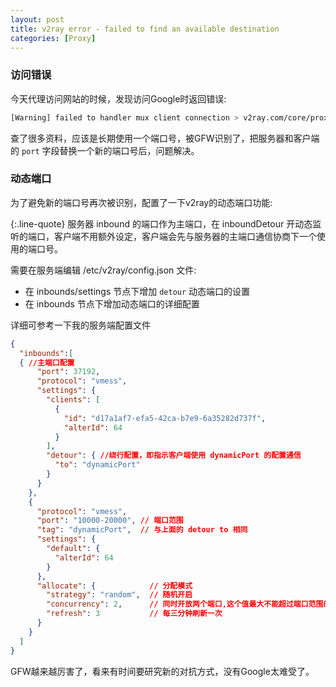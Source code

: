 ```yaml
---
layout: post
title: v2ray error - failed to find an available destination
categories: [Proxy]
---
```


### 访问错误
今天代理访问网站的时候，发现访问Google时返回错误:

```bash
[Warning] failed to handler mux client connection > v2ray.com/core/proxy/vmess/outbound: failed to find an available destination > v2ray.com/core/common/retry: [dial tcp ip:port: connect: connection refused] > v2ray.com/core/common/retry: all retry attempts failed
```

查了很多资料，应该是长期使用一个端口号，被GFW识别了，把服务器和客户端的 ```port``` 字段替换一个新的端口号后，问题解决。

### 动态端口
为了避免新的端口号再次被识别，配置了一下v2ray的动态端口功能:

{:.line-quote}
服务器 inbound 的端口作为主端口，在 inboundDetour 开动态监听的端口，客户端不用额外设定，客户端会先与服务器的主端口通信协商下一个使用的端口号。

需要在服务端编辑 /etc/v2ray/config.json 文件:

* 在 inbounds/settings 节点下增加 ```detour``` 动态端口的设置
* 在 inbounds 节点下增加动态端口的详细配置

详细可参考一下我的服务端配置文件

```json
{
  "inbounds":[
  { //主端口配置
      "port": 37192,
      "protocol": "vmess",
      "settings": {
        "clients": [
          {
            "id": "d17a1af7-efa5-42ca-b7e9-6a35282d737f",
            "alterId": 64
          }
        ],
        "detour": { //绕行配置，即指示客户端使用 dynamicPort 的配置通信
          "to": "dynamicPort"
        }
      }
    },
    {
      "protocol": "vmess",
      "port": "10000-20000", // 端口范围
      "tag": "dynamicPort",  // 与上面的 detour to 相同
      "settings": {
        "default": {
          "alterId": 64
        }
      },
      "allocate": {            // 分配模式
        "strategy": "random",  // 随机开启
        "concurrency": 2,      // 同时开放两个端口,这个值最大不能超过端口范围的 1/3
        "refresh": 3           // 每三分钟刷新一次
      }
    }
  ]
}
```

GFW越来越厉害了，看来有时间要研究新的对抗方式，没有Google太难受了。
